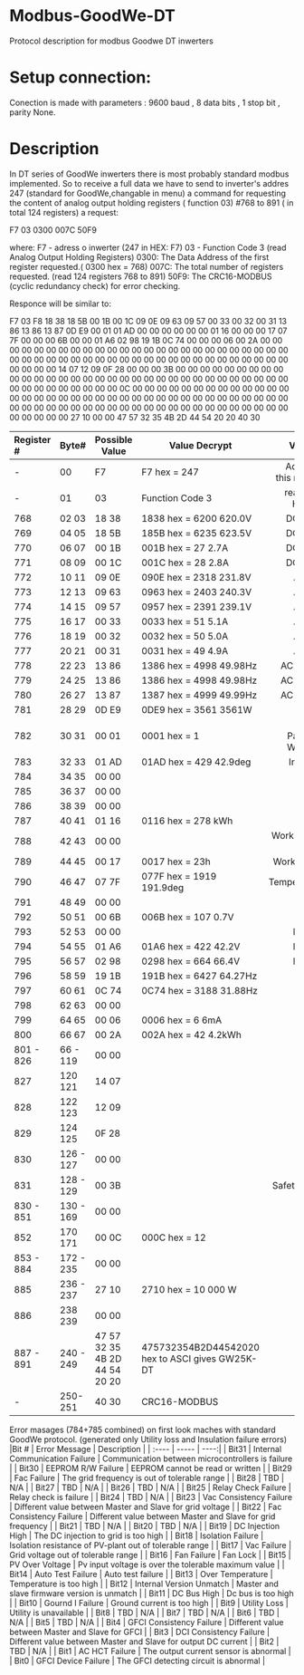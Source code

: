 # Modbus-GoodWe-DT
Protocol description for modbus Goodwe DT inwerters


# Setup connection:
Conection is made with parameters : 9600 baud , 8 data bits , 1 stop bit , parity None.

# Description
In DT series of GoodWe inwerters there is most probably standard modbus implemented. So to receive a full data we have to send to inverter's addres 247 (standard for GoodWe,changable in menu) a command for requesting the content of analog output holding registers ( function 03)  #768  to 891 ( in total 124 registers) a request:

F7 03 0300 007C 50F9

where:
F7 - adress o inwerter (247 in HEX: F7)
03 - Function Code 3 (read Analog Output Holding Registers)
0300: The Data Address of the first register requested.( 0300 hex = 768)
007C: The total number of registers requested. (read 124 registers 768 to 891) 
50F9: The CRC16-MODBUS  (cyclic redundancy check) for error checking.


Responce will be similar to:

F7 03 F8 18 38 18 5B 00 1B 00 1C 09 0E 09 63 09 57 00 33 00 32 00 31 13 86 13 86 13 87 0D E9 00 01 01 AD 00 00 00 00 00 00 01 16 00 00 00 17 07 7F 00 00 00 6B 00 00 01 A6 02 98 19 1B 0C 74 00 00 00 06 00 2A 00 00 00 00 00 00 00 00 00 00 00 00 00 00 00 00 00 00 00 00 00 00 00 00 00 00 00 00 00 00 00 00 00 00 00 00 00 00 00 00 00 00 00 00 00 00 00 00 00 00 00 00 14 07 12 09 0F 28 00 00 00 3B 00 00 00 00 00 00 00 00 00 00 00 00 00 00 00 00 00 00 00 00 00 00 00 00 00 00 00 00 00 00 00 00 00 00 00 00 00 00 00 00 00 0C 00 00 00 00 00 00 00 00 00 00 00 00 00 00 00 00 00 00 00 00 00 00 00 00 00 00 00 00 00 00 00 00 00 00 00 00 00 00 00 00 00 00 00 00 00 00 00 00 00 00 00 00 00 00 00 00 00 00 00 00 00 00 00 00 27 10 00 00 47 57 32 35 4B 2D 44 54 20 20 40 30

|Register # | Byte# | Possible Value | Value Decrypt | Value Description |
| :---- | ----- | ----- |----- | ----:|
| - | 00 | F7 | F7 hex = 247  | Addres from where this responce recived  |
| - | 01 | 03 | Function Code 3 | read Analog Output Holding Registers |
| 768 | 02 03 | 18 38 | 1838 hex = 6200  620.0V | DC Voltage on PV1 |
| 769 | 04 05 | 18 5B | 185B hex = 6235  623.5V | DC Voltage on PV2 |
| 770 | 06 07 | 00 1B | 001B hex = 27  2.7A | DC Current on PV1 |
| 771 | 08 09 | 00 1C | 001C hex = 28  2.8A | DC Current on PV2 |
| 772 | 10 11 | 09 0E | 090E hex = 2318  231.8V | AC Voltage on L1 |
| 773 | 12 13 | 09 63 | 0963 hex = 2403  240.3V | AC Voltage on L2 |
| 774 | 14 15 | 09 57 | 0957 hex = 2391  239.1V | AC Voltage on L3 |
| 775 | 16 17 | 00 33 | 0033 hex = 51  5.1A | AC Current on L1 |
| 776 | 18 19 | 00 32 | 0032 hex = 50  5.0A | AC Current on L2 |
| 777 | 20 21 | 00 31 | 0031 hex = 49  4.9A | AC Current on L3 |
| 778 | 22 23 | 13 86 | 1386 hex = 4998 49.98Hz | AC Frequency on L1 |
| 779 | 24 25 | 13 86 | 1386 hex = 4998 49.98Hz | AC Frequency on L2 |
| 780 | 26 27 | 13 87 | 1387 hex = 4999 49.99Hz | AC Frequency on L3 |
| 781 | 28 29 | 0D E9 | 0DE9 hex = 3561 3561W | Actual Power |
| 782 | 30 31 | 00 01 | 0001 hex = 1 | Status ;0-Pause/Waiting , 1-Working , 2 - Error |
| 783 | 32 33 | 01 AD | 01AD hex = 429 42.9deg | Inner Temperature |
| 784 | 34 35 | 00 00 |  | Error Message H |
| 785 | 36 37 | 00 00 |  | Error Message L |
| 786 | 38 39 | 00 00 |  | Energy Total H ? |
| 787 | 40 41 | 01 16 | 0116 hex = 278 kWh  | Energy Total L |
| 788 | 42 43 | 00 00 |  | Working Hours Total H ? |
| 789 | 44 45 | 00 17 | 0017 hex = 23h  | Working Hours Total L |
| 790 | 46 47 | 07 7F | 077F hex = 1919 191.9deg  | TemperatureFaultValue |
| 791 | 48 49 | 00 00 |  | PV1FaultVault |
| 792 | 50 51 | 00 6B | 006B hex = 107 0.7V  | PV2FaultVault |
| 793 | 52 53 | 00 00 |  | Line1VFaultValue |
| 794 | 54 55 | 01 A6 | 01A6 hex = 422 42.2V | Line2VFaultValue |
| 795 | 56 57 | 02 98 | 0298 hex = 664 66.4V | Line3VFaultValue |
| 796 | 58 59 | 19 1B | 191B hex = 6427 64.27Hz | Line1FFaultValue |
| 797 | 60 61 | 0C 74 | 0C74 hex = 3188 31.88Hz | Line2FFaultValue |
| 798 | 62 63 | 00 00 |  | Line3FFaultValue |
| 799 | 64 65 | 00 06 | 0006 hex = 6 6mA | GFC1FaultValue |
| 800 | 66 67 | 00 2A | 002A hex = 42 4.2kWh | Energy Today |
| 801 - 826 | 66 - 119 | 00 00 | | 0 bytes |
| 827 | 120 121 | 14 07 |  | Date ?|
| 828 | 122 123 | 12 09 |  | Time ?|
| 829 | 124 125 | 0F 28 |  | Time ?|
| 830 | 126 - 127 | 00 00 | | 0 bytes |
| 831 | 128 - 129 | 00 3B | | Safety Country code ? |
| 830 - 851 | 130 - 169 | 00 00 | | 0 bytes |
| 852 | 170 171 | 00 0C | 000C hex = 12 | ? |
| 853 - 884 |172 - 235 | 00 00 | | 0 bytes|
| 885 | 236 - 237 | 27 10 | 2710 hex = 10 000 W | Inverter power |
| 886 |238 239 | 00 00 | | 0 bytes|
|887 - 891| 240 - 249 | 47 57 32 35 4B 2D 44 54 20 20 | 475732354B2D44542020 hex to ASCI gives GW25K-DT | Model name |
| - | 250-251| 40 30 | CRC16-MODBUS |

Error masages (784+785 combined) on first look maches with standard GoodWe protocol. (generated  only  Utility loss and Insulation failure errors)
|Bit # | Error Message |  Description |
| :---- | ----- | ----:|
| Bit31 | Internal Communication Failure | Communication between microcontrollers is failure  |
| Bit30 | EEPROM R/W Failure | EEPROM cannot be read or written |
| Bit29 | Fac Failure | The grid frequency is out of tolerable range |
| Bit28 | TBD | N/A |
| Bit27 | TBD | N/A |
| Bit26 | TBD | N/A |
| Bit25 | Relay Check Failure | Relay check is failure |
| Bit24 | TBD | N/A |
| Bit23 | Vac Consistency Failure | Different value between Master and Slave for grid voltage |
| Bit22 | Fac Consistency Failure | Different value between Master and Slave for grid frequency |
| Bit21 | TBD | N/A |
| Bit20 | TBD | N/A |
| Bit19 | DC Injection High | The DC injection to grid is too high  |
| Bit18 | Isolation Failure | Isolation resistance of PV-plant out of tolerable range |
| Bit17 | Vac Failure | Grid voltage out of tolerable range  |
| Bit16 | Fan Failure | Fan Lock |
| Bit15 | PV Over Voltage | Pv input voltage is over the tolerable maximum value |
| Bit14 | Auto Test Failure | Auto test failure |
| Bit13 | Over Temperature | Temperature is too high |
| Bit12 | Internal Version Unmatch | Master and slave firmware version is unmatch |
| Bit11 | DC Bus High | Dc bus is too high |
| Bit10 | Gournd I Failure | Ground current is too high |
| Bit9 | Utility Loss | Utility is unavailable |
| Bit8 | TBD | N/A |
| Bit7 | TBD | N/A |
| Bit6 | TBD | N/A |
| Bit5 | TBD | N/A |
| Bit4 | GFCI Consistency Failure | Different value between Master and Slave for GFCI |
| Bit3 | DCI Consistency Failure | Different value between Master and Slave for output DC current |
| Bit2 | TBD | N/A |
| Bit1 | AC HCT Failure | The output current sensor is abnormal |
| Bit0 | GFCI Device Failure | The GFCI detecting circuit is abnormal |
